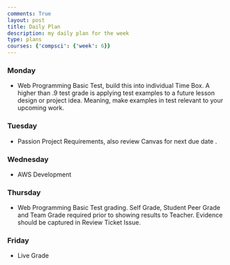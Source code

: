 ```yaml
---
comments: True
layout: post
title: Daily Plan
description: my daily plan for the week
type: plans
courses: {'compsci': {'week': 6}}
---
```

### Monday
- Web Programming Basic Test, build this into individual Time Box.  A higher than .9 test grade is applying test examples to a future lesson design or project idea. Meaning, make examples in test relevant to your upcoming work.

### Tuesday
- Passion Project Requirements, also review Canvas for next due date
.
### Wednesday
- AWS Development

### Thursday
- Web Programming Basic Test grading.  Self Grade, Student Peer Grade and Team Grade required prior to showing results to Teacher.  Evidence should be captured in Review Ticket Issue.

### Friday
- Live Grade
